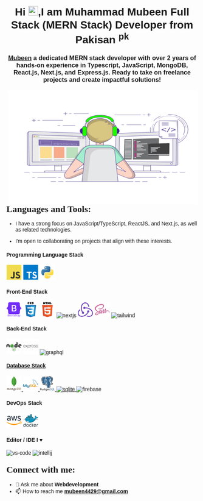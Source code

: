 <h1 align="center"><font face="Arial">Hi <img height="25px" src="https://media.giphy.com/media/hvRJCLFzcasrR4ia7z/giphy.gif" width="25px">,I am Muhammad Mubeen Full Stack (MERN Stack) Developer from Pakisan <sup>pk</sup> </h1>

<h3 align="center"><font face="Arial"><a href="https:/www.linkedin.com/in/muhammad-mubeen-mern/" target="_blank" rel="noreferrer">Mubeen</a> a dedicated MERN stack developer with over 2 years of hands-on experience in Typescript, JavaScript, MongoDB, React.js, Next.js, and Express.js. Ready to take on freelance projects and create impactful solutions!</font></h3>

<!-- GIF -->
<img align="right" height="300" width="500" src="https://raw.githubusercontent.com/mikonoid/mikonoid/main/images/gifs/coder3.gif" />

<!-- Languages and Tools Section -->
<h3 align="left"><font size="+2" face="Verdana">Languages and Tools:</font></h3>

- I have a strong focus on JavaScript/TypeScript, ReactJS, and Next.js, as well as related technologies.

- I'm open to collaborating on projects that align with these interests.

#### Programming Language Stack

<p align="left">  <img src="https://raw.githubusercontent.com/devicons/devicon/master/icons/javascript/javascript-original.svg" alt="javascript" title="javascript"  width="40" height="40"/> <img src="https://raw.githubusercontent.com/devicons/devicon/master/icons/typescript/typescript-original.svg" alt="typescript" title="typescript" width="40" height="40"/> <img src="https://raw.githubusercontent.com/devicons/devicon/master/icons/python/python-original.svg" alt="python"  title="python" width="40" height="40"/></p>

#### Front-End Stack

<p align="left">  <img src="https://raw.githubusercontent.com/devicons/devicon/master/icons/bootstrap/bootstrap-plain-wordmark.svg" alt="bootstrap"  title = "bootstrap" width="40" height="40"/> <img src="https://raw.githubusercontent.com/devicons/devicon/master/icons/css3/css3-original-wordmark.svg" alt="css3" title="css3" width="40" height="40"/> <img src="https://raw.githubusercontent.com/devicons/devicon/master/icons/html5/html5-original-wordmark.svg" alt="html5" title="html5" width="40" height="40"/> <img src="https://cdn.worldvectorlogo.com/logos/nextjs-2.svg" alt="nextjs" title="nextjs" width="40" height="40"/>  <img src="https://raw.githubusercontent.com/devicons/devicon/master/icons/redux/redux-original.svg" alt="redux" title="redux" width="40" height="40"/>  <img src="https://raw.githubusercontent.com/devicons/devicon/master/icons/sass/sass-original.svg" alt="sass" title="sass" width="40" height="40"/> <img src="https://www.vectorlogo.zone/logos/tailwindcss/tailwindcss-icon.svg" alt="tailwind" title="tailwind" width="40" height="40"/> </p>

#### Back-End Stack

<!-- <p align="left"> <img src="https://raw.githubusercontent.com/devicons/devicon/master/icons/amazonwebservices/amazonwebservices-original-wordmark.svg" alt="aws" width="40" height="40"/> </a> <a href="https://www.docker.com/" target="_blank" rel="noreferrer"> -->

<img src="https://raw.githubusercontent.com/devicons/devicon/master/icons/nodejs/nodejs-original-wordmark.svg" alt="nodejs"  Title="nodejs" width="40" height="40"/> <img src="https://raw.githubusercontent.com/devicons/devicon/master/icons/express/express-original-wordmark.svg" alt="express" width="40" height="40"/> <img src="https://www.vectorlogo.zone/logos/graphql/graphql-icon.svg" alt="graphql" title="graphql" width="40" height="40"/> </a> <a href="https://www.nginx.com" target="_blank" rel="noreferrer"></p>

#### Database Stack

<p align="left"> <img src="https://raw.githubusercontent.com/devicons/devicon/master/icons/mongodb/mongodb-original-wordmark.svg" alt="mongodb" title="mongodb" width="40" height="40"/>  <img src="https://raw.githubusercontent.com/devicons/devicon/master/icons/mysql/mysql-original-wordmark.svg" alt="mysql" title="mysql" width="40" height="40"/>  <img src="https://raw.githubusercontent.com/devicons/devicon/master/icons/postgresql/postgresql-original-wordmark.svg" alt="postgresql" title="postgresql" width="40" height="40"/>  <img src="https://www.vectorlogo.zone/logos/sqlite/sqlite-icon.svg" alt="sqlite" title="sqlite" width="40" height="40"/> </a>  <img src="https://www.vectorlogo.zone/logos/firebase/firebase-icon.svg" alt="firebase" title = "Firebase (Firestore)"width="40" height="40"/>  </p>

#### DevOps Stack

<p align="left"> <img src="https://raw.githubusercontent.com/devicons/devicon/master/icons/amazonwebservices/amazonwebservices-original-wordmark.svg" alt="aws" title="aws" width="40" height="40"/> <img src="https://raw.githubusercontent.com/devicons/devicon/master/icons/docker/docker-original-wordmark.svg" alt="docker" title="docker" width="40" height="40"/>  </p>

#### Editor / IDE I ♥

<p align="left"> <img src="https://www.vectorlogo.zone/logos/visualstudio_code/visualstudio_code-icon.svg" alt="vs-code" title="vs-code" width="40" height="40"/>  <img src="https://cdn.worldvectorlogo.com/logos/intellij-idea-1.svg" alt="intellij" title="intellij" width="40" height="40"/> </p>

<!-- Contact Section -->
<h3 align="left"><font size="+2" face="Verdana">Connect with me:</font></h3>
<p align="left">
</p>

- 💬 Ask me about **Webdevelopment**
- 📫 How to reach me **[mubeen4429@gmail.com](mailto:mubeen4429@gmail.com)**
